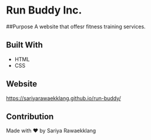# Run Buddy Inc.

##Purpose
A website that offesr fitness training services.

## Built With
* HTML
* CSS

## Website
https://sariyarawaekklang.github.io/run-buddy/

## Contribution
Made with ❤️ by Sariya Rawaekklang